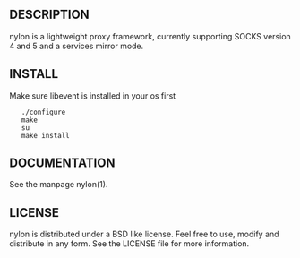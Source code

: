 ## DESCRIPTION

   nylon is a lightweight proxy framework, currently supporting SOCKS
   version 4 and 5 and a services mirror mode.

## INSTALL
Make sure libevent is installed in your os first

       ./configure
       make
       su
       make install

## DOCUMENTATION

   See the manpage nylon(1).

## LICENSE

   nylon is distributed under a BSD like license.  Feel free to use,
   modify and distribute in any form.  See the LICENSE file for more
   information.

